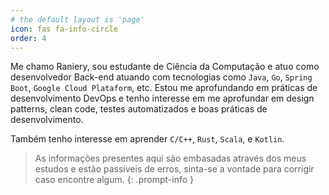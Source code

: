 ```yaml
---
# the default layout is 'page'
icon: fas fa-info-circle
order: 4
---
```


Me chamo Raniery, sou estudante de Ciência da Computação e atuo como desenvolvedor Back-end atuando com tecnologias como `Java`, `Go`, `Spring Boot`, `Google Cloud Plataform`, etc. Estou me aprofundando em práticas de desenvolvimento DevOps e tenho interesse em me aprofundar em design patterns, clean code, testes automatizados e boas práticas de desenvolvimento.

Também tenho interesse em aprender `C/C++`, `Rust`, `Scala`, e `Kotlin`.

> As informações presentes aqui são embasadas através dos meus estudos e estão passíveis de erros, sinta-se a vontade para corrigir caso encontre algum.
{: .prompt-info }

